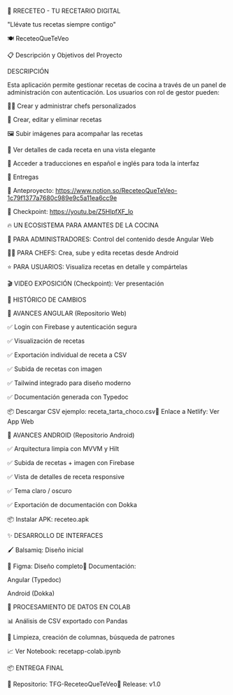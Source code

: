 🧁 RRECETEO - TU RECETARIO DIGITAL

"Llévate tus recetas siempre contigo"

🍽️ ReceteoQueTeVeo

📋 Descripción y Objetivos del Proyecto

DESCRIPCIÓN

Esta aplicación permite gestionar recetas de cocina a través de un panel de administración con autenticación. Los usuarios con rol de gestor pueden:

👨‍🍳 Crear y administrar chefs personalizados

📖 Crear, editar y eliminar recetas

🖼️ Subir imágenes para acompañar las recetas

🔎 Ver detalles de cada receta en una vista elegante

💬 Acceder a traducciones en español e inglés para toda la interfaz

📎 Entregas

📌 Anteproyecto: https://www.notion.so/ReceteoQueTeVeo-1c79f1377a7680c989e9c5a11ea6cc9e

📌 Checkpoint: https://youtu.be/Z5HlpfXF_lo

🔥 UN ECOSISTEMA PARA AMANTES DE LA COCINA

👑 PARA ADMINISTRADORES: Control del contenido desde Angular Web

👨‍🍳 PARA CHEFS: Crea, sube y edita recetas desde Android

⭐ PARA USUARIOS: Visualiza recetas en detalle y compártelas

🎬 VIDEO EXPOSICIÓN (Checkpoint): Ver presentación

📝 HISTÓRICO DE CAMBIOS

🔄 AVANCES ANGULAR (Repositorio Web)

✅ Login con Firebase y autenticación segura

✅ Visualización de recetas

✅ Exportación individual de receta a CSV

✅ Subida de recetas con imagen

✅ Tailwind integrado para diseño moderno

✅ Documentación generada con Typedoc

📦 Descargar CSV ejemplo: receta_tarta_choco.csv🔗 Enlace a Netlify: Ver App Web

📱 AVANCES ANDROID (Repositorio Android)

✅ Arquitectura limpia con MVVM y Hilt

✅ Subida de recetas + imagen con Firebase

✅ Vista de detalles de receta responsive

✅ Tema claro / oscuro

✅ Exportación de documentación con Dokka

📦 Instalar APK: receteo.apk

✨ DESARROLLO DE INTERFACES

🖌️ Balsamiq: Diseño inicial

🎨 Figma: Diseño completo📃 Documentación:

Angular (Typedoc)

Android (Dokka)

🧠 PROCESAMIENTO DE DATOS EN COLAB

📊 Análisis de CSV exportado con Pandas

🔧 Limpieza, creación de columnas, búsqueda de patrones

📈 Ver Notebook: recetapp-colab.ipynb

📦 ENTREGA FINAL

🎁 Repositorio: TFG-ReceteoQueTeVeo🔖 Release: v1.0
